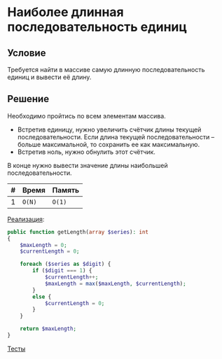 # Наиболее длинная последовательность единиц

## Условие

Требуется найти в массиве самую длинную последовательность единиц и вывести её длину.

## Решение

Необходимо пройтись по всем элементам массива. 

- Встретив единицу, нужно увеличить счётчик длины текущей последовательности. Если длина текущей последовательности – больше максимальной, то сохранить ее как максимальную.
- Встретив ноль, нужно обнулить этот счётчик. 

В конце нужно вывести значение длины наибольшей последовательности.

| #    | Время  | Память |
| ---- | ------ | ------ |
| 1    | `O(N)` | `O(1)` |

[Реализация](Solution.php):

```php
public function getLength(array $series): int
{
    $maxLength = 0;
    $currentLength = 0;

    foreach ($series as $digit) {
        if ($digit === 1) {
            $currentLength++;
            $maxLength = max($maxLength, $currentLength);
        }
        else {
            $currentLength = 0;
        }
    }

    return $maxLength;
}
```

[Тесты](./../../tests/LongestOneSeries/SolutionTest.php)

